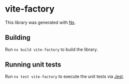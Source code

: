 # vite-factory

This library was generated with [Nx](https://nx.dev).

## Building

Run `nx build vite-factory` to build the library.

## Running unit tests

Run `nx test vite-factory` to execute the unit tests via [Jest](https://jestjs.io).
